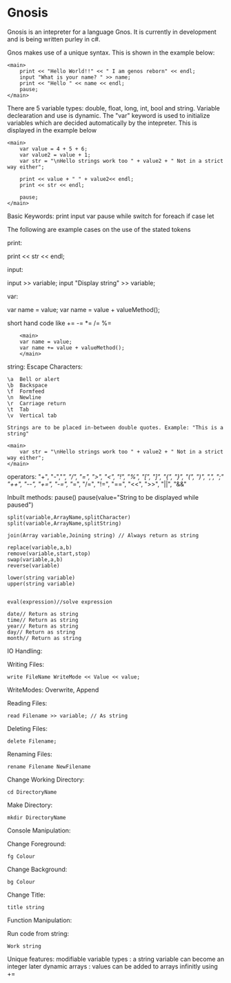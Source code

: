 # Gnosis

Gnosis is an intepreter for a language Gnos. It is currently in development and is being written purley in c#.

Gnos makes use of a unique syntax. This is shown in the example below:

    <main>
        print << "Hello World!!" << " I am genos reborn" << endl;
        input "What is your name? " >> name;
        print << "Hello " << name << endl;
        pause;
    </main>


There are 5 variable types: double, float, long, int, bool and string. Variable declearation and use is dynamic. The "var" keyword is used to initialize variables which are decided automatically by the intepreter. This is displayed in the example below

    <main>
        var value = 4 + 5 + 6;
        var value2 = value + 1;
        var str = "\nHello strings work too " + value2 + " Not in a strict way either";

        print << value + " " + value2<< endl;
        print << str << endl;

        pause;
    </main>
    
   
Basic Keywords:
	print   input   var     pause
	while   switch  for     foreach
	if      case    let



The following are example cases on the use of the stated tokens

print:
	<main>
		print << str << endl;
        </main>

input:
	<main>
		input >> variable;
		input "Display string" >> variable;
        </main>
	

var:
	<main>
		var name = value;
		var name = value + valueMethod();
        </main>
	
short hand code like += -= *= /= %=

		<main>
		var name = value;
		var name += value + valueMethod();
        </main>

string:
	Escape Characters:

	\a	Bell or alert
	\b	Backspace
	\f	Formfeed
	\n	Newline
	\r	Carriage return
	\t	Tab
	\v	Vertical tab
	
	Strings are to be placed in-between double quotes. Example: "This is a string"
	
	<main>
		var str = "\nHello strings work too " + value2 + " Not in a strict way either";
	</main>
	
operators:
	  "+", "-","*", "/", "=", ">", "<", "!", "%", "[", "]", "{", "}", "(", ")", ",", ";"
	  "++", "--", "+=", "-=", "*=", "/=", "!=", "==", "<<", ">>", "||", "&&"
	  

Inbuilt methods:
	pause()
	pause(value="String to be displayed while paused")
	
	split(variable,ArrayName,splitCharacter)
	split(variable,ArrayName,splitString)
	
	join(Array variable,Joining string) // Always return as string
	
	replace(variable,a,b)
	remove(variable,start,stop)
	swap(variable,a,b)
	reverse(variable)
	
	lower(string variable)
	upper(string variable)
	
	
	eval(expression)//solve expression
	
	date// Return as string
	time// Return as string
	year// Return as string
	day// Return as string
	month// Return as string
	
	
	
IO Handling:



Writing Files:

	write FileName WriteMode << Value << value;

WriteModes: Overwrite, Append


Reading Files:
	
	read Filename >> variable; // As string
	

Deleting Files:
	
	delete Filename;
	
Renaming Files:

	rename Filename NewFilename
	
Change Working Directory:
	
	cd DirectoryName
	
Make  Directory:

	mkdir DirectoryName
	
	
	

Console Manipulation:


Change Foreground:

	fg Colour

Change Background:

	bg Colour
	
Change Title:

	title string
	

	
Function Manipulation:

Run code from string:

	Work string


Unique features:
	modifiable variable types : a string variable can become an integer later
	dynamic arrays : values can be added to arrays infinitly using +=
	
